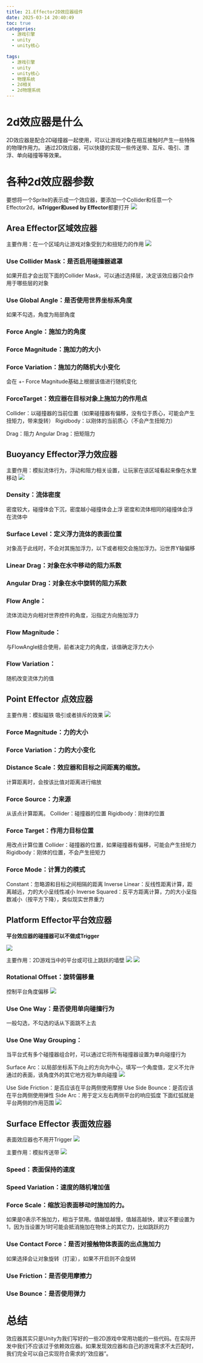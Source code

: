 ```yaml
---
title: 21.Effector2D效应器组件
date: 2025-03-14 20:40:49
toc: true
categories:
  - 游戏引擎
  - unity
  - unity核心

tags:
  - 游戏引擎
  - unity
  - unity核心
  - 物理系统
  - 2d相关
  - 2d物理系统
---
```


# 2d效应器是什么
2D效应器是配合2D碰撞器一起使用，可以让游戏对象在相互接触时产生一些特殊的物理作用力。
通过2D效应器，可以快捷的实现一些传送带、互斥、吸引、漂浮、单向碰撞等等效果。


# 各种2d效应器参数
要想将一个Sprite的表示成一个效应器，要添加一个Collider和任意一个Effector2d，**isTrigger和used by Effector**都要打开
![](21.Effector2D效应器组件/file-20250314205148981.png)


## Area Effector区域效应器
主要作用：在一个区域内让游戏对象受到力和扭矩力的作用
![](21.Effector2D效应器组件/file-20250314210035925.png)
### Use Collider Mask：是否启用碰撞器遮罩
如果开启才会出现下面的Collider Mask，可以通过选择层，决定该效应器只会作用于哪些层的对象

### Use Global Angle：是否使用世界坐标系角度
如果不勾选，角度为局部角度 

### Force Angle：施加力的角度 
### Force Magnitude：施加力的大小 
### Force Variation：施加力的随机大小变化 
会在 +- Force Magnitude基础上根据该值进行随机变化

### ForceTarget：效应器在目标对象上施加力的作用点 
Collider：以碰撞器的当前位置（如果碰撞器有偏移，没有位于质心，可能会产生扭矩力，带来旋转） 
Rigidbody：以刚体的当前质心（不会产生扭矩力）

Drag：阻力 
Angular Drag：扭矩阻力

## Buoyancy Effector浮力效应器
主要作用：模拟流体行为，浮动和阻力相关设置，让玩家在该区域看起来像在水里移动
![](21.Effector2D效应器组件/file-20250314210958288.png)

### Density：流体密度
密度较大，碰撞体会下沉，密度越小碰撞体会上浮 密度和流体相同的碰撞体会浮在流体中

### Surface Level：定义浮力流体的表面位置
对象高于此线时，不会对其施加浮力，以下或者相交会施加浮力。沿世界Y轴偏移

### Linear Drag：对象在水中移动的阻力系数 
### Angular Drag：对象在水中旋转的阻力系数

### Flow Angle：
流体流动方向相对世界控件的角度，沿指定方向施加浮力 
### Flow Magnitude：
与FlowAngle结合使用，前者决定力的角度，该值确定浮力大小 
### Flow Variation：
随机改变流体力的值

## Point Effector 点效应器
主要作用：模拟磁铁 吸引或者排斥的效果
![](21.Effector2D效应器组件/file-20250314211601366.png)

### Force Magnitude：力的大小 
### Force Variation：力的大小变化 
### Distance Scale：效应器和目标之间距离的缩放。
计算距离时，会按该比值对距离进行缩放

### Force Source：力来源
从该点计算距离。 
Collider：碰撞器的位置 
Rigidbody：刚体的位置

### Force Target：作用力目标位置
用改点计算位置 
Collider：碰撞器的位置，如果碰撞器有偏移，可能会产生扭矩力 
Rigidbody：刚体的位置，不会产生扭矩力

### Force Mode：计算力的模式 
Constant：忽略源和目标之间相隔的距离 
Inverse Linear：反线性距离计算，距离越远，力的大小呈线性减小 
Inverse Squared：反平方距离计算，力的大小呈指数减小（按平方下降），类似现实世界重力

## Platform Effector平台效应器
**平台效应器的碰撞器可以不做成Trigger**

![](21.Effector2D效应器组件/file-20250314212645968.png)


主要作用：2D游戏当中的平台或可往上跳跃的墙壁
![](21.Effector2D效应器组件/file-20250314212940778.png)
![](21.Effector2D效应器组件/file-20250314212452153.png)


### Rotational Offset：旋转偏移量
控制平台角度偏移
![](21.Effector2D效应器组件/file-20250314213040558.png)

### Use One Way：是否使用单向碰撞行为 
一般勾选，不勾选的话从下面跳不上去

### Use One Way Grouping：
当平台式有多个碰撞器组合时，可以通过它将所有碰撞器设置为单向碰撞行为 

Surface Arc：以局部坐标系下向上的方向为中心，填写一个角度值，定义不允许通过的表面，该角度外的其它地方视为单向碰撞
![](21.Effector2D效应器组件/file-20250314213422595.png)


Use Side Friction：是否应该在平台两侧使用摩擦 
Use Side Bounce：是否应该在平台两侧使用弹性 
Side Arc：用于定义左右两侧平台的响应弧度
下面红弧就是平台两侧的作用范围
![](21.Effector2D效应器组件/file-20250314213644586.png)

## Surface Effector 表面效应器
表面效应器也不用开Trigger
![](21.Effector2D效应器组件/file-20250314213932378.png)

主要作用：模拟传送带
![](21.Effector2D效应器组件/file-20250314213825936.png)


### Speed：表面保持的速度 
### Speed Variation：速度的随机增加值

### Force Scale：缩放沿表面移动时施加的力。
如果是0表示不施加力，相当于禁用。值越低越慢，值越高越快，建议不要设置为1，因为当设置为1时可能会抵消施加在物体上的其它力，比如跳跃的力

### Use Contact Force：是否对接触物体表面的出点施加力
如果选择会让对象旋转（打滚），如果不开启则不会旋转

### Use Friction：是否使用摩擦力 
### Use Bounce：是否使用弹力


# 总结
效应器其实只是Unity为我们写好的一些2D游戏中常用功能的一些代码。在实际开发中我们不应该过于依赖效应器。如果发现效应器和自己的游戏需求不太匹配时，我们完全可以自己实现符合需求的“效应器”。